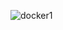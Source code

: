 ![docker1](https://github.com/Elena15414/Docker1PostgreSQL/assets/123021392/5a609930-e2ef-4939-b547-ed8559d0c121)
